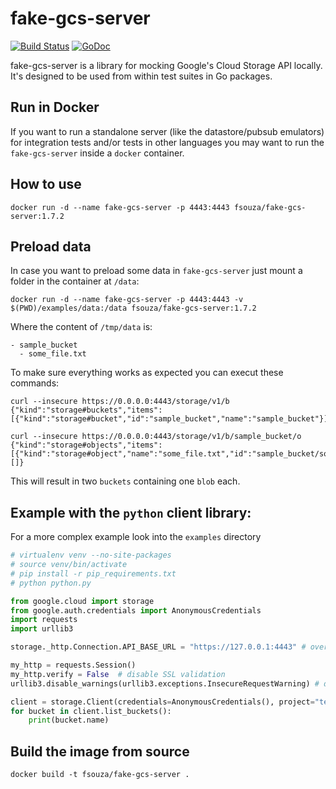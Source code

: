 # fake-gcs-server

[![Build Status](https://travis-ci.com/fsouza/fake-gcs-server.svg?branch=master)](https://travis-ci.com/fsouza/fake-gcs-server)
[![GoDoc](https://img.shields.io/badge/api-Godoc-blue.svg?style=flat-square)](https://godoc.org/github.com/fsouza/fake-gcs-server/fakestorage)

fake-gcs-server is a library for mocking Google's Cloud Storage API locally.
It's designed to be used from within test suites in Go packages. 

## Run in Docker
If you want to run a standalone server (like the datastore/pubsub emulators) 
for integration tests and/or tests in other languages you may want to run the
`fake-gcs-server` inside a `docker` container.

## How to use

```shell
docker run -d --name fake-gcs-server -p 4443:4443 fsouza/fake-gcs-server:1.7.2
```

## Preload data

In case you want to preload some data in `fake-gcs-server` just mount a folder in the container at `/data`:

```shell
docker run -d --name fake-gcs-server -p 4443:4443 -v $(PWD)/examples/data:/data fsouza/fake-gcs-server:1.7.2
```

Where the content of `/tmp/data` is:

```
- sample_bucket
  - some_file.txt
```

To make sure everything works as expected you can execut these commands:

```shell
curl --insecure https://0.0.0.0:4443/storage/v1/b
{"kind":"storage#buckets","items":[{"kind":"storage#bucket","id":"sample_bucket","name":"sample_bucket"}],"prefixes":null}

curl --insecure https://0.0.0.0:4443/storage/v1/b/sample_bucket/o
{"kind":"storage#objects","items":[{"kind":"storage#object","name":"some_file.txt","id":"sample_bucket/some_file.txt","bucket":"sample_bucket","size":"33"}],"prefixes":[]}
```

This will result in two `buckets` containing one `blob` each.

## Example with the `python` client library:

For a more complex example look into the `examples` directory

```python
# virtualenv venv --no-site-packages
# source venv/bin/activate
# pip install -r pip_requirements.txt
# python python.py

from google.cloud import storage
from google.auth.credentials import AnonymousCredentials
import requests
import urllib3

storage._http.Connection.API_BASE_URL = "https://127.0.0.1:4443" # override the BASE_URL in the client library with the mock server

my_http = requests.Session()
my_http.verify = False  # disable SSL validation
urllib3.disable_warnings(urllib3.exceptions.InsecureRequestWarning) # disable https warnings for https insecure certs

client = storage.Client(credentials=AnonymousCredentials(), project="test", _http=my_http)
for bucket in client.list_buckets():
    print(bucket.name)
````

## Build the image from source

```
docker build -t fsouza/fake-gcs-server .
```
